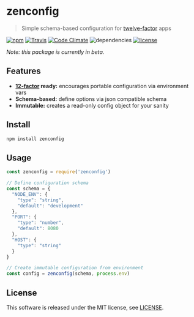 # zenconfig

> Simple schema-based configuration for [twelve-factor](https://12factor.net) apps

[![npm](https://img.shields.io/npm/v/zenconfig.svg?style=flat-square)](https://www.npmjs.com/package/zenconfig)
[![Travis](https://img.shields.io/travis/michaelhue/zenconfig.svg?style=flat-square)](https://travis-ci.org/michaelhue/zenconfig)
[![Code Climate](https://img.shields.io/codeclimate/github/michaelhue/zenconfig.svg?style=flat-square)](https://codeclimate.com/github/michaelhue/zenconfig)
![dependencies](https://img.shields.io/david/michaelhue/zenconfig.svg?style=flat-square)
[![license](https://img.shields.io/github/license/michaelhue/zenconfig.svg?style=flat-square)](./LICENSE)

_Note: this package is currently in beta._


## Features

- **[12-factor](https://12factor.net/config) ready:** encourages portable configuration via environment vars
- **Schema-based:** define options via json compatible schema
- **Immutable:** creates a read-only config object for your sanity 


## Install

```bash
npm install zenconfig
```


## Usage

```js
const zenconfig = require('zenconfig')

// Define configuration schema
const schema = {
  "NODE_ENV": {
    "type": "string",
    "default": "development"
  },
  "PORT": {
    "type": "number",
    "default": 8080
  },
  "HOST": {
    "type": "string"
  }
}

// Create immutable configuration from environment
const config = zenconfig(schema, process.env)
```


## License

This software is released under the MIT license, see [LICENSE](./LICENSE).

